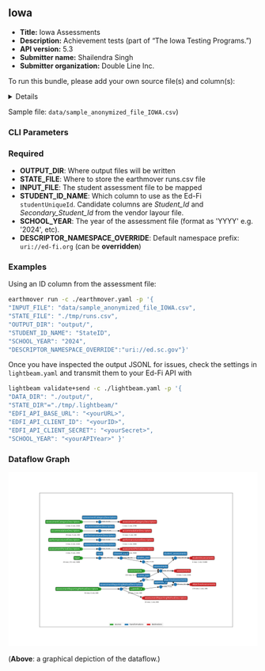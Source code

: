 ## Iowa

* **Title:** Iowa Assessments
* **Description:** Achievement tests (part of “The Iowa Testing Programs.”)
* **API version:** 5.3
* **Submitter name:** Shailendra Singh
* **Submitter organization:** Double Line Inc.

To run this bundle, please add your own source file(s) and column(s):
<details>
This template will work with vendor layout file structure. See the sample anonymized file.
</details>

Sample file: `data/sample_anonymized_file_IOWA.csv`)

### CLI Parameters

### Required
- **OUTPUT_DIR**: Where output files will be written
- **STATE_FILE**: Where to store the earthmover runs.csv file
- **INPUT_FILE**: The student assessment file to be mapped
- **STUDENT_ID_NAME**: Which column to use as the Ed-Fi `studentUniqueId`. Candidate columns are _Student_Id_ and _Secondary_Student_Id_ from the vendor layour file.
- **SCHOOL_YEAR**: The year of the assessment file (format as 'YYYY' e.g. '2024', etc).
- **DESCRIPTOR_NAMESPACE_OVERRIDE**: Default namespace prefix: `uri://ed-fi.org` (can be **overridden**)

### Examples
Using an ID column from the assessment file:
```bash
earthmover run -c ./earthmover.yaml -p '{
"INPUT_FILE": "data/sample_anonymized_file_IOWA.csv",
"STATE_FILE": "./tmp/runs.csv",
"OUTPUT_DIR": "output/",
"STUDENT_ID_NAME": "StateID",
"SCHOOL_YEAR": "2024",
"DESCRIPTOR_NAMESPACE_OVERRIDE":"uri://ed.sc.gov"}'
```

Once you have inspected the output JSONL for issues, check the settings in `lightbeam.yaml` and transmit them to your Ed-Fi API with
```bash
lightbeam validate+send -c ./lightbeam.yaml -p '{
"DATA_DIR": "./output/",
"STATE_DIR"="./tmp/.lightbeam/"
"EDFI_API_BASE_URL": "<yourURL>",
"EDFI_API_CLIENT_ID": "<yourID>",
"EDFI_API_CLIENT_SECRET": "<yourSecret>",
"SCHOOL_YEAR": "<yourAPIYear>" }'
```
### Dataflow Graph

![DAG view of transformations](graph.png)

(**Above**: a graphical depiction of the dataflow.)
